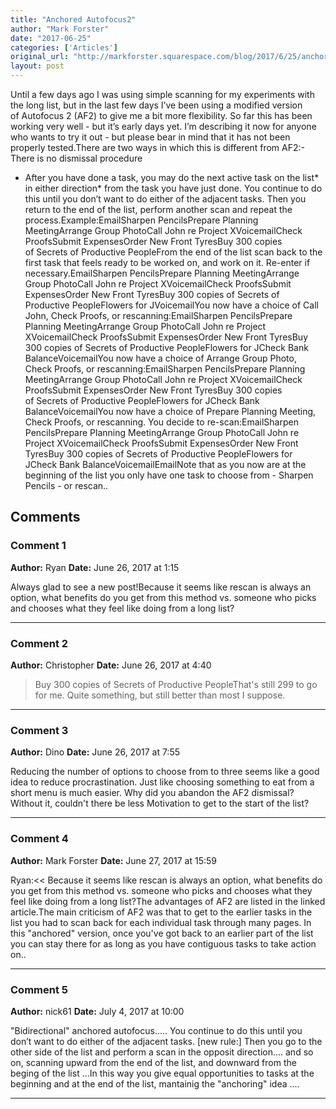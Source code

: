 ```yaml
---
title: "Anchored Autofocus2"
author: "Mark Forster"
date: "2017-06-25"
categories: ['Articles']
original_url: "http://markforster.squarespace.com/blog/2017/6/25/anchored-autofocus2.html"
layout: post
---
```


Until a few days ago I was using simple scanning for my experiments with the long list, but in the last few days I’ve been using a modified version of Autofocus 2 (AF2) to give me a bit more flexibility. So far this has been working very well - but it’s early days yet. I’m describing it now for anyone who wants to try it out - but please bear in mind that it has not been properly tested.There are two ways in which this is different from AF2:- There is no dismissal procedure
- After you have done a task, you may do the next active task on the list* in either direction* from the task you have just done. You continue to do this until you don’t want to do either of the adjacent tasks. Then you return to the end of the list, perform another scan and repeat the process.Example:EmailSharpen PencilsPrepare Planning MeetingArrange Group PhotoCall John re Project XVoicemailCheck ProofsSubmit ExpensesOrder New Front TyresBuy 300 copies of Secrets of Productive PeopleFrom the end of the list scan back to the first task that feels ready to be worked on, and work on it. Re-enter if necessary.EmailSharpen PencilsPrepare Planning MeetingArrange Group PhotoCall John re Project XVoicemailCheck ProofsSubmit ExpensesOrder New Front TyresBuy 300 copies of Secrets of Productive PeopleFlowers for JVoicemailYou now have a choice of Call John, Check Proofs, or rescanning:EmailSharpen PencilsPrepare Planning MeetingArrange Group PhotoCall John re Project XVoicemailCheck ProofsSubmit ExpensesOrder New Front TyresBuy 300 copies of Secrets of Productive PeopleFlowers for JCheck Bank BalanceVoicemailYou now have a choice of Arrange Group Photo, Check Proofs, or rescanning:EmailSharpen PencilsPrepare Planning MeetingArrange Group PhotoCall John re Project XVoicemailCheck ProofsSubmit ExpensesOrder New Front TyresBuy 300 copies of Secrets of Productive PeopleFlowers for JCheck Bank BalanceVoicemailYou now have a choice of Prepare Planning Meeting, Check Proofs, or rescanning. You decide to re-scan:EmailSharpen PencilsPrepare Planning MeetingArrange Group PhotoCall John re Project XVoicemailCheck ProofsSubmit ExpensesOrder New Front TyresBuy 300 copies of Secrets of Productive PeopleFlowers for JCheck Bank BalanceVoicemailEmailNote that as you now are at the beginning of the list you only have one task to choose from - Sharpen Pencils - or rescan..

## Comments

### Comment 1
**Author:** Ryan
**Date:** June 26, 2017 at 1:15

Always glad to see a new post!Because it seems like rescan is always an option, what benefits do you get from this method vs. someone who picks and chooses what they feel like doing from a long list?

---

### Comment 2
**Author:** Christopher
**Date:** June 26, 2017 at 4:40

> Buy 300 copies of Secrets of Productive PeopleThat's still 299 to go for me. Quite something, but still better than most I suppose.

---

### Comment 3
**Author:** Dino
**Date:** June 26, 2017 at 7:55

Reducing the number of options to choose from to three seems like a good idea to reduce procrastination. Just like choosing something to eat from a short menu is much easier.
Why did you abandon the AF2 dismissal? Without it, couldn't there be less Motivation to get to the start of the list?

---

### Comment 4
**Author:** Mark Forster
**Date:** June 27, 2017 at 15:59

Ryan:<< Because it seems like rescan is always an option, what benefits do you get from this method vs. someone who picks and chooses what they feel like doing from a long list?The advantages of AF2 are listed in the linked article.The main criticism of AF2 was that to get to the earlier tasks in the list you had to scan back for each individual task through many pages. In this "anchored" version, once you've got back to an earlier part of the list you can stay there for as long as you have contiguous tasks to take action on..

---

### Comment 5
**Author:** nick61
**Date:** July 4, 2017 at 10:00

"Bidirectional" anchored autofocus..... You continue to do this until you don’t want to do either of the adjacent tasks. [new rule:] Then you go to the other side of the list and perform a scan in the opposit direction.... and so on, scanning upward from the end of the list, and downward from the beging of the list ...In this way you give equal opportunities to tasks at the beginning and at the end of the list, mantainig the "anchoring" idea ....

---
